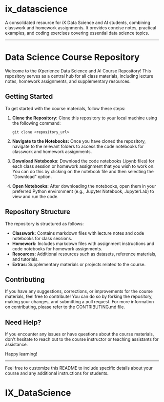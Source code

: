 # ix_datascience
A consolidated resource for iX Data Science and AI students, combining classwork and homework assignments. It provides concise notes, practical examples, and coding exercises covering essential data science topics.

---

# Data Science Course Repository

Welcome to the iXperience Data Science and AI Course Repository! This repository serves as a central hub for all class materials, including lecture notes, homework assignments, and supplementary resources.

## Getting Started

To get started with the course materials, follow these steps:

1. **Clone the Repository:** Clone this repository to your local machine using the following command:
   ```
   git clone <repository_url>
   ```

2. **Navigate to the Notebooks:** Once you have cloned the repository, navigate to the relevant folders to access the code notebooks for classwork and homework assignments.

3. **Download Notebooks:** Download the code notebooks (.ipynb files) for each class session or homework assignment that you wish to work on. You can do this by clicking on the notebook file and then selecting the "Download" option.

4. **Open Notebooks:** After downloading the notebooks, open them in your preferred Python environment (e.g., Jupyter Notebook, JupyterLab) to view and run the code.

## Repository Structure

The repository is structured as follows:

- **Classwork:** Contains markdown files with lecture notes and code notebooks for class sessions.
- **Homework:** Includes markdown files with assignment instructions and code notebooks for homework assignments.
- **Resources:** Additional resources such as datasets, reference materials, and tutorials.
- **Extras:** Supplementary materials or projects related to the course.

## Contributing

If you have any suggestions, corrections, or improvements for the course materials, feel free to contribute! You can do so by forking the repository, making your changes, and submitting a pull request. For more information on contributing, please refer to the CONTRIBUTING.md file.

## Need Help?

If you encounter any issues or have questions about the course materials, don't hesitate to reach out to the course instructor or teaching assistants for assistance.

Happy learning!

---

Feel free to customize this README to include specific details about your course and any additional instructions for students.
# IX_DataScience
